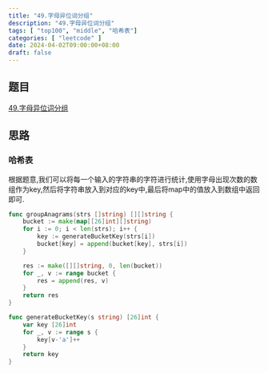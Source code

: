 ```yaml
---
title: "49.字母异位词分组"
description: "49.字母异位词分组"
tags: [ "top100", "middle", "哈希表"]
categories: [ "leetcode" ]
date: 2024-04-02T09:00:00+08:00
draft: false
---
```


## 题目

[49.字母异位词分组](https://leetcode.cn/problems/group-anagrams)

## 思路

### 哈希表
根据题意,我们可以将每一个输入的字符串的字符进行统计,使用字母出现次数的数组作为key,然后将字符串放入到对应的key中,最后将map中的值放入到数组中返回即可.

```go
func groupAnagrams(strs []string) [][]string {
	bucket := make(map[[26]int][]string)
	for i := 0; i < len(strs); i++ {
		key := generateBucketKey(strs[i])
		bucket[key] = append(bucket[key], strs[i])
	}

	res := make([][]string, 0, len(bucket))
	for _, v := range bucket {
		res = append(res, v)
	}
	return res
}

func generateBucketKey(s string) [26]int {
	var key [26]int
	for _, v := range s {
		key[v-'a']++
	}
	return key
}
```

